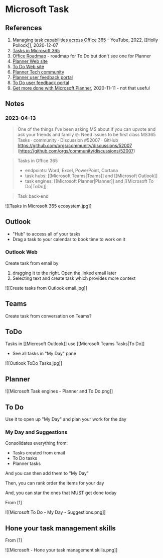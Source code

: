 # Microsoft Task

## References

1. [Managing task capabilities across Office 365](https://youtu.be/03gWoSx791c) - YouTube, 2022, [[Holly Pollock]], 2020-12-07
2. [Tasks in Microsoft 365](https://aka.ms/tasks)
3. [Office Roadmap](https://office.com/roadmap) - roadmap for To Do but don't see one for Planner
4. [Planner Web site](https://aka.ms/planner)
5. [To Do Web site](https://aka.ms/microsofttodo)
6. [Planner Tech community](https://aka.ms/plannertechcommunity) 
7. [Planner user feedback portal](https://planner.uservoice.com)
8. [To Do user feedback portal](todo.uservoice.com)
9. [Get more done with Microsoft Planner](https://aka.ms/session/Planner/Overview), 2020-11-11 - not that useful

## Notes

### 2023-04-13

> One of the things I’ve been asking MS about if you can upvote and ask your friends and family 🤓: Need Issues to be first class MS365 Tasks · community · Discussion #52007 · GitHub https://github.com/orgs/community/discussions/52007 (https://github.com/orgs/community/discussions/52007)

> Tasks in Office 365
> - endpoints: Word, Excel, PowerPoint, Cortana
> - task hubs: [[Microsoft Teams|Teams]] and [[Microsoft Outlook]]
> - task engines: [[Microsoft Planner|Planner]] and [[Microsoft To Do|ToDo]]

> Task back-end 

![[Tasks in Microsoft 365 ecosystem.jpg]]

## Outlook

- "Hub" to access all of your tasks
- Drag a task to your calendar to book time to work on it

### Outlook Web

Create task from email by

1. dragging it to the right. Open the linked email later
2. Selecting text and create task which provides more context

![[Create tasks from Outlook email.jpg]]

## Teams

Create task from conversation on Teams?

## ToDo

Tasks in [[Microsoft Outlook]] use [[Microsoft Teams Tasks|To Do]]
	
- See all tasks in "My Day" pane

![[Outlook ToDo Tasks.jpg]]

## Planner

![[Microsoft Task engines - Planner and To Do.png]]

## To Do

Use it to open up "My Day" and plan your work for the day

### My Day and Suggestions

Consolidates everything from:

- Tasks created from email
- To Do tasks
- Planner tasks

And you can then add them to "My Day"

Then, you can rank order the items for your day 

And,  you can star the ones that MUST get done today 

From [1] 

![[Microsoft To Do - My Day - Suggestions.png]]

## Hone your task management skills

From [1] 

![[Microsoft - Hone your task management skills.png]]